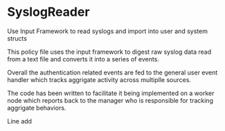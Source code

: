 SyslogReader
============

Use Input Framework to read syslogs and import into user and system structs 

This policy file uses the input framework to digest raw syslog data read from a
text file and converts it into a series of events.

Overall the authentication related events are fed to the general user event handler 
which tracks aggrigate activity across multiplle sources.

The code has been written to facilitate it being implemented on a worker node which 
reports back to the manager who is responsible for tracking aggrigate behaviors.

Line add


